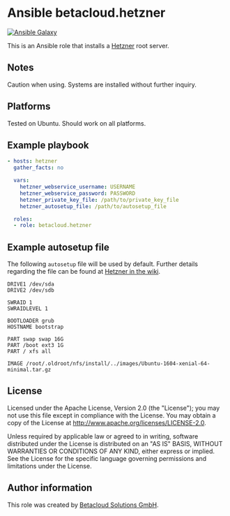 # Ansible betacloud.hetzner

[![Ansible Galaxy](http://img.shields.io/badge/ansible--galaxy-betacloud.hetzner-blue.svg)](https://galaxy.ansible.com/betacloud/hetzner/)

This is an Ansible role that installs a [Hetzner](https://www.hetzner.de) root server.

Notes
-----

Caution when using. Systems are installed without further inquiry.

Platforms
---------

Tested on Ubuntu. Should work on all platforms.

Example playbook
----------------

```yml
- hosts: hetzner
  gather_facts: no

  vars:
    hetzner_webservice_username: USERNAME
    hetzner_webservice_password: PASSWORD
    hetzner_private_key_file: /path/to/private_key_file
    hetzner_autosetup_file: /path/to/autosetup_file

  roles:
  - role: betacloud.hetzner
```

Example autosetup file
----------------------

The following ``autosetup`` file  will be used by default. Further details regarding
the file can be found at [Hetzner in the wiki](https://wiki.hetzner.de/index.php/Installimage/en#autosetup).

```
DRIVE1 /dev/sda
DRIVE2 /dev/sdb

SWRAID 1
SWRAIDLEVEL 1

BOOTLOADER grub
HOSTNAME bootstrap

PART swap swap 16G
PART /boot ext3 1G
PART / xfs all

IMAGE /root/.oldroot/nfs/install/../images/Ubuntu-1604-xenial-64-minimal.tar.gz
```

License
-------

Licensed under the Apache License, Version 2.0 (the "License");
you may not use this file except in compliance with the License.
You may obtain a copy of the License at http://www.apache.org/licenses/LICENSE-2.0.

Unless required by applicable law or agreed to in writing, software
distributed under the License is distributed on an "AS IS" BASIS,
WITHOUT WARRANTIES OR CONDITIONS OF ANY KIND, either express or implied.
See the License for the specific language governing permissions and
limitations under the License.

Author information
------------------

This role was created by [Betacloud Solutions GmbH](https://betacloud-solutions.de).
